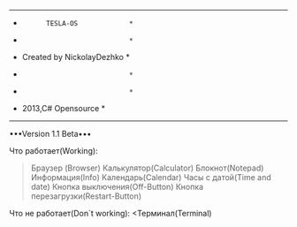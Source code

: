 **********************************
*           TESLA-OS             *
*                                *
*   Created by NickolayDezhko    *
*                                *
*                                *
* 2013,C#            Opensource  *
**********************************

•••Version 1.1 Beta•••

Что работает(Working):
>Браузер (Browser)
>Калькулятор(Calculator)
>Блокнот(Notepad)
>Информация(Info)
>Календарь(Calendar)
>Часы с датой(Time and date)
>Кнопка выключения(Off-Button)
>Кнопка перезагрузки(Restart-Button)

Что не работает(Don`t working):
<Терминал(Terminal)
